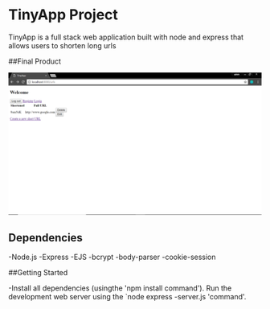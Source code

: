 # TinyApp Project
TinyApp is a full stack web application built with node and express that allows users to shorten long urls

##Final Product

![Login Page](https://github.com/cyaah/Tinuy-Url/blob/master/docs/2018-02-26%20(3).png?raw=true)

## Dependencies

-Node.js
-Express
-EJS
-bcrypt
-body-parser
-cookie-session

##Getting Started

-Install all dependencies (usingthe 'npm install command').
Run the development web server using the `node express -server.js 'command'.
